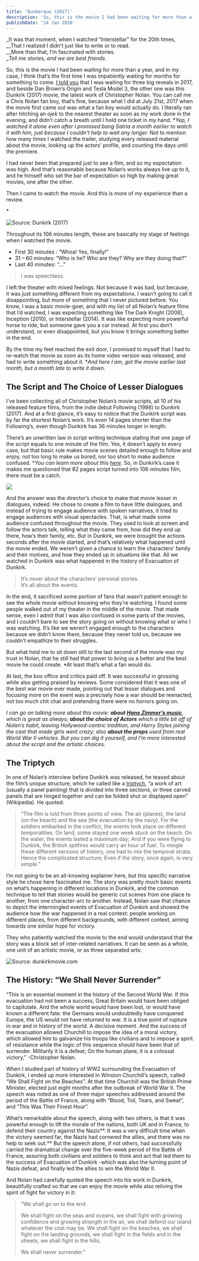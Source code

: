 ```yaml
---
title: 'Dunkerque (2017)'
description: 'So, this is the movie I had been waiting for more than a year, and in my case, I think that’s the first time I was impatiently waiting for months for something to come.'
publishDate: '14 Jan 2018'
---
```


_It was that moment, when I watched “Interstellar” for the 20th times,  
__That I realized I didn’t just like to write or to read.  
__More than that, I’m fascinated with stories.  
__Tell me stories, and we are best friends._

So, this is the movie I had been waiting for more than a year, and in my case, I think that’s the first time I was impatiently waiting for months for something to come. [I told you](https://raihankalla.id/origin) that I was waiting for three big reveals in 2017, and beside Dan Brown’s Origin and Tesla Model 3, the other one was this Dunkirk (2017) movie, the latest work of Christopher Nolan. You can call me a Chris Nolan fan boy, that’s fine, because what I did at July 21st, 2017 when the movie first came out was what a fan boy would actually do. I literally ran after hitching an _ojek_ to the nearest theater as soon as my work done in the evening, and didn’t catch a breath until I hold one ticket in my hand. \*_Yep, I watched it alone even after I promised bang Satria a month earlier to watch it with him, just because I couldn’t help to wait any longer._ Not to mention how many times I watched the trailer, studying every released material about the movie, looking up the actors’ profile, and counting the days until the premiere.

I had never been that prepared just to see a film, and so my expectation was high. And that’s reasonable because Nolan’s works always live up to it, and he himself who set the bar of expectation so high by making great movies, one after the other.

Then I came to watch the movie. And this is more of my experience than a review.

\*

![Source: Dunkirk (2017)](/assets/blog/dunkerque-pict-1.webp)

Throughout its 106 minutes length, these are basically my stage of feelings when I watched the movie.

*   First 30 minutes : “Whoa! Yes, finally!”
*   31 – 60 minutes: “Who is he? Who are they? Why are they doing that?”
*   Last 40 minutes: “…”

> I was speechless.

I left the theater with mixed feelings. Not because it was bad, but because, it was just something different from my expectations. I wasn’t going to call it disappointing, but more of something that I never pictured before. You know, I was a basic movie-goer, and with my list of all Nolan’s feature films that I’d watched, I was expecting something like The Dark Knight (2008), Inception (2010), or Interstellar (2014). It was like expecting more powerful horse to ride, but someone gave you a car instead. At first you don’t understand, or even disappointed, but you know it brings something better in the end.

By the time my feet reached the exit door, I promised to myself that I had to re-watch that movie as soon as its home video version was released, and had to write something about it. \*_And here I am, got the movie earlier last month, but a month late to write it down._

The Script and The Choice of Lesser Dialogues
---------------------------------------------

I’ve been collecting all of Christopher Nolan’s movie scripts, all 10 of his released feature films, from the indie debut Following (1998) to Dunkirk (2017). And at a first glance, it’s easy to notice that the Dunkirk script was by far the shortest Nolan’s work. It’s even 14 pages shorter than the Following’s, even though Dunkirk has 36 minutes longer in length.

There’s an unwritten law in script writing technique stating that one page of the script equals to one minute of the film. Yes, it doesn’t apply to every case, but that basic rule makes movie scenes detailed enough to follow and enjoy, not too long to make us bored, nor too short to make audience confused. \*_You can learn more about this_ [_here_](https://johnaugust.com/2006/how-accurate-is-the-page-per-minute-rule). So, in Dunkirk’s case it makes me questioned that 82 pages script turned into 106 minutes film, there must be a catch.

![](/assets/blog/dunkerque-pict-2.webp)

And the answer was the director’s choice to make that movie lesser in dialogues, indeed. He chose to create a film to have little dialogues, and instead of trying to engage audience with spoken narratives, it tried to engage audiences with visual spectacles. That, is what made some audience confused throughout the movie. They used to look at screen and follow the actors talk, telling what they came from, how did they end up there, how’s their family, etc. But in Dunkirk, we were brought the actions seconds after the movie started, and that’s relatively what happened until the movie ended. We weren’t given a chance to learn the characters’ family and their motives, and how they ended up in situations like that. All we watched in Dunkirk was what happened in the history of Evacuation of Dunkirk.

> It’s never about the characters’ personal stories.  
> It’s all about the events.

In the end, it sacrificed some portion of fans that wasn’t patient enough to see the whole movie without knowing who they’re watching. I found some people walked out of my theater in the middle of the movie. That made sense, even I admit that I was also confused in some parts of the movies, and I couldn’t bare to see the story going on without knowing what or who I was watching. It’s like we weren’t engaged enough to the characters because we didn’t know them, because they never told us, because we couldn’t empathize to their struggles.

But what held me to sit down still to the last second of the movie was my trust in Nolan, that he still had that power to bring us a better and the best movie he could create. \*At least that’s what a fan would do.

At last, the box office and critics paid off. It was successful in grossing while also getting praised by reviews. Some considered that it was one of the best war movie ever made, pointing out that lesser dialogues and focusing more on the event was a precisely how a war should be reenacted, not too much chit chat and pretending there were no horrors going on.

_I can go on talking more about this movie: **about**_ [**_Hans Zimmer’s music_**](https://www.youtube.com/watch?v=LVWTQcZbLgY)_, which is great as always; **about the choice of Actors** which a little bit off of Nolan’s habit, leaving Hollywood-centric tradition, and Harry Styles joining the cast that made girls went crazy; also **about the props** used from real World War II vehicles. But you can dig it yourself, and I’m more interested about the script and the artistic choices._

The Triptych
------------

In one of Nolan’s interview before Dunkirk was released, he teased about the film’s unique structure, which he called like a [triptych](https://en.wikipedia.org/wiki/Triptych), “a work of art (usually a panel painting) that is divided into three sections, or three carved panels that are hinged together and can be folded shut or displayed open” (Wikipedia). He quoted:

> “The film is told from three points of view. The air (planes), the land (on the beach) and the sea (the evacuation by the navy). For the soldiers embarked in the conflict, the events took place on different temporalities. On land, some stayed one week stuck on the beach. On the water, the events lasted a maximum day; And if you were flying to Dunkirk, the British spitfires would carry an hour of fuel. To mingle these different versions of history, one had to mix the temporal strata. Hence the complicated structure; Even if the story, once again, is very simple.”

I’m not going to be an all-knowing explainer here, but this specific narrative style he chose here fascinated me. The story was pretty much basic events on what’s happening in different locations in Dunkirk, and the common technique to tell that stories would be generic cut scenes from one place to another, from one character-arc to another. Instead, Nolan saw that chance to depict the intermingled events of Evacuation of Dunkirk and showed the audience how the war happened in a real context: people working on different places, from different backgrounds, with different context, aiming towards one similar hope for victory.

They who patiently watched the movie to the end would understand that the story was a block set of inter-related narratives. It can be seen as a whole, one unit of an artistic movie, or as three separated arts:

![Source: dunkirkmovie.com](/assets/blog/dunkerque-pict-3.webp)

The History: “We Shall Never Surrender”
---------------------------------------

“This is an essential moment in the history of the Second World War. If this evacuation had not been a success, Great Britain would have been obliged to capitulate. And the whole world would have been lost, or would have known a different fate: the Germans would undoubtedly have conquered Europe, the US would not have returned to war. It is a true point of rupture in war and in history of the world. A decisive moment. And the success of the evacuation allowed Churchill to impose the idea of a moral victory, which allowed him to galvanize his troops like civilians and to impose a spirit of resistance while the logic of this sequence should have been that of surrender. Militarily it is a defeat; On the human plane, it is a colossal victory,” -Christopher Nolan.

When I studied part of history of WW2 surrounding the Evacuation of Dunkirk, I ended up more interested in Winston Churchill’s speech, called “We Shall Fight on the Beaches”. At that time Churchill was the British Prime Minister, elected just eight months after the outbreak of World War II. The speech was noted as one of three major speeches addressed around the period of the Battle of France, along with “Blood, Toil, Tears, and Sweat”, and “This Was Their Finest Hour”.

What’s remarkable about the speech, along with two others, is that it was powerful enough to lift the morale of the nations, both UK and in France, to defend their country against the Nazis**. It was a very difficult time when the victory seemed far, the Nazis had cornered the allies, and there was no help to seek out.** But the speech alone, if not others, had successfully carried the dramatical change over the five-week period of the Battle of France, assuring both civilians and soldiers to think and act that led them to the success of Evacuation of Dunkirk -which was also the turning point of Nazis defeat, and finally led the allies to win the World War II.

And Nolan had carefully quoted the speech into his work in Dunkirk, beautifully crafted so that we can enjoy the movie while also reliving the spirit of fight for victory in it:

> “We shall go on to the end.
> 
> We shall fight on the seas and oceans, we shall fight with growing confidence and growing strength in the air, we shall defend our island, whatever the cost may be. We shall fight on the beaches, we shall fight on the landing grounds, we shall fight in the fields and in the streets, we shall fight in the hills;
> 
> We shall never surrender.”
